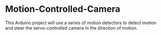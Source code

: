 # Motion-Controlled-Camera
This Arduino project will use a series of motion detectors to detect motion and steer the servo-controlled camera in the direction of motion.
